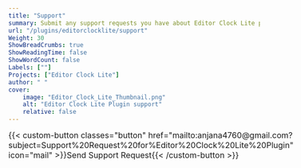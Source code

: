 ```yaml
---
title: "Support"
summary: Submit any support requests you have about Editor Clock Lite plugin here.
url: "/plugins/editorclocklite/support"
Weight: 30
ShowBreadCrumbs: true
ShowReadingTime: false
ShowWordCount: false
Labels: [""]
Projects: ["Editor Clock Lite"]
author: " "
cover:
    image: "Editor_Clock_Lite_Thumbnail.png"
    alt: "Editor Clock Lite Plugin support"
    relative: false
---
```


<div class="buttons" style="display:flex; justify-content:left; font-size:medium; max-width:none; gap:var(--gap); margin-top:var(--gap);">
{{< custom-button classes="button" href="mailto:anjana4760@gmail.com?subject=Support%20Request%20for%Editor%20Clock%20Lite%20Plugin" icon="mail" >}}Send Support Request{{< /custom-button >}}
</div>